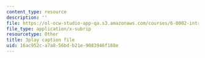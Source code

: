 ```yaml
---
content_type: resource
description: ''
file: https://ol-ocw-studio-app-qa.s3.amazonaws.com/courses/6-0002-introduction-to-computational-thinking-and-data-science-fall-2016/16ac952ca7a856bdb21e9083946f188e_V_TulH374hw.vtt
file_type: application/x-subrip
resourcetype: Other
title: 3play caption file
uid: 16ac952c-a7a8-56bd-b21e-9083946f188e
---
```

